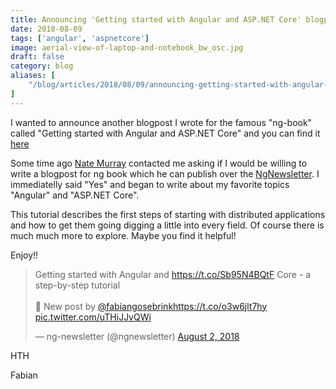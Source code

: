 ```yaml
---
title: Announcing 'Getting started with Angular and ASP.NET Core' blogpost for ng book
date: 2018-08-09
tags: ['angular', 'aspnetcore']
image: aerial-view-of-laptop-and-notebook_bw_osc.jpg
draft: false
category: blog
aliases: [
    "/blog/articles/2018/08/09/announcing-getting-started-with-angular-and-asp.net-core-blogpost-for-ng-book/",
]
---
```


I wanted to announce another blogpost I wrote for the famous "ng-book" called "Getting started with Angular and ASP.NET Core" and you can find it [here](http://blog.ng-book.com/getting-started-with-angular-and-asp-net-core/)

Some time ago [Nate Murray](https://twitter.com/eigenjoy) contacted me asking if I would be willing to write a blogpost for ng book which he can publish over the [NgNewsletter](https://twitter.com/ngnewsletter). I immediatelly said "Yes" and began to write about my favorite topics "Angular" and "ASP.NET Core".

This tutorial describes the first steps of starting with distributed applications and how to get them going digging a little into every field. Of course there is much much more to explore. Maybe you find it helpful!

Enjoy!!

<blockquote class="twitter-tweet" data-partner="tweetdeck"><p lang="en" dir="ltr">Getting started with Angular and <a href="https://t.co/Sb95N4BQtF">https://t.co/Sb95N4BQtF</a> Core - a step-by-step tutorial<br><br>📝 New post by <a href="https://twitter.com/FabianGosebrink?ref_src=twsrc%5Etfw">@fabiangosebrink</a><a href="https://t.co/o3w6jlt7hy">https://t.co/o3w6jlt7hy</a> <a href="https://t.co/uTHiJJvQWi">pic.twitter.com/uTHiJJvQWi</a></p>&mdash; ng-newsletter (@ngnewsletter) <a href="https://twitter.com/ngnewsletter/status/1025081041059381253?ref_src=twsrc%5Etfw">August 2, 2018</a></blockquote>
<script async src="https://platform.twitter.com/widgets.js" charset="utf-8"></script>

HTH

Fabian
